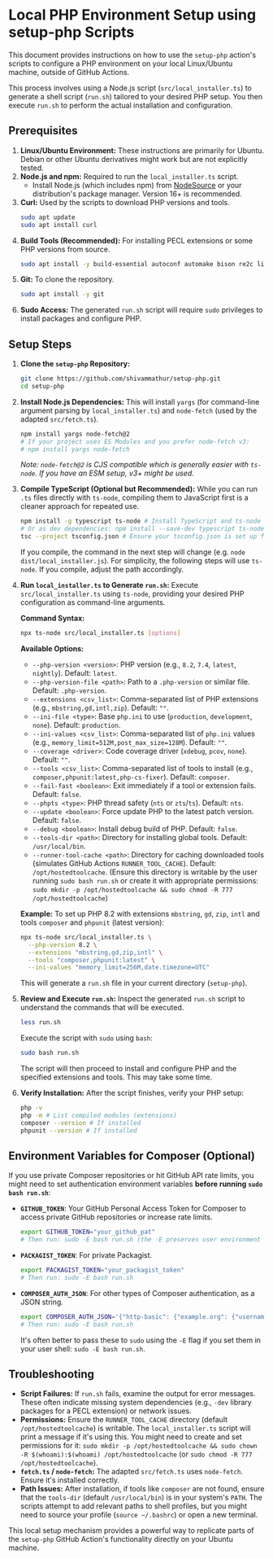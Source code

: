 # Local PHP Environment Setup using setup-php Scripts

This document provides instructions on how to use the `setup-php` action's scripts to configure a PHP environment on your local Linux/Ubuntu machine, outside of GitHub Actions.

This process involves using a Node.js script (`src/local_installer.ts`) to generate a shell script (`run.sh`) tailored to your desired PHP setup. You then execute `run.sh` to perform the actual installation and configuration.

## Prerequisites

1.  **Linux/Ubuntu Environment:** These instructions are primarily for Ubuntu. Debian or other Ubuntu derivatives might work but are not explicitly tested.
2.  **Node.js and npm:** Required to run the `local_installer.ts` script.
    *   Install Node.js (which includes npm) from [NodeSource](https://github.com/nodesource/distributions#installation-instructions) or your distribution's package manager. Version 16+ is recommended.
3.  **Curl:** Used by the scripts to download PHP versions and tools.
    ```bash
    sudo apt update
    sudo apt install curl
    ```
4.  **Build Tools (Recommended):** For installing PECL extensions or some PHP versions from source.
    ```bash
    sudo apt install -y build-essential autoconf automake bison re2c libtool make pkg-config
    ```
5.  **Git:** To clone the repository.
    ```bash
    sudo apt install -y git
    ```
6.  **Sudo Access:** The generated `run.sh` script will require `sudo` privileges to install packages and configure PHP.

## Setup Steps

1.  **Clone the `setup-php` Repository:**
    ```bash
    git clone https://github.com/shivammathur/setup-php.git
    cd setup-php
    ```

2.  **Install Node.js Dependencies:**
    This will install `yargs` (for command-line argument parsing by `local_installer.ts`) and `node-fetch` (used by the adapted `src/fetch.ts`).
    ```bash
    npm install yargs node-fetch@2
    # If your project uses ES Modules and you prefer node-fetch v3:
    # npm install yargs node-fetch
    ```
    *Note: `node-fetch@2` is CJS compatible which is generally easier with `ts-node`. If you have an ESM setup, v3+ might be used.*

3.  **Compile TypeScript (Optional but Recommended):**
    While you can run `.ts` files directly with `ts-node`, compiling them to JavaScript first is a cleaner approach for repeated use.
    ```bash
    npm install -g typescript ts-node # Install TypeScript and ts-node globally if not already
    # Or as dev dependencies: npm install --save-dev typescript ts-node @types/node @types/yargs
    tsc --project tsconfig.json # Ensure your tsconfig.json is set up for CJS output to a 'dist' folder typically
    ```
    If you compile, the command in the next step will change (e.g. `node dist/local_installer.js`). For simplicity, the following steps will use `ts-node`. If you compile, adjust the path accordingly.

4.  **Run `local_installer.ts` to Generate `run.sh`:**
    Execute `src/local_installer.ts` using `ts-node`, providing your desired PHP configuration as command-line arguments.

    **Command Syntax:**
    ```bash
    npx ts-node src/local_installer.ts [options]
    ```

    **Available Options:**
    *   `--php-version <version>`: PHP version (e.g., `8.2`, `7.4`, `latest`, `nightly`). Default: `latest`.
    *   `--php-version-file <path>`: Path to a `.php-version` or similar file. Default: `.php-version`.
    *   `--extensions <csv_list>`: Comma-separated list of PHP extensions (e.g., `mbstring,gd,intl,zip`). Default: `""`.
    *   `--ini-file <type>`: Base `php.ini` to use (`production`, `development`, `none`). Default: `production`.
    *   `--ini-values <csv_list>`: Comma-separated list of `php.ini` values (e.g., `memory_limit=512M,post_max_size=128M`). Default: `""`.
    *   `--coverage <driver>`: Code coverage driver (`xdebug`, `pcov`, `none`). Default: `""`.
    *   `--tools <csv_list>`: Comma-separated list of tools to install (e.g., `composer,phpunit:latest,php-cs-fixer`). Default: `composer`.
    *   `--fail-fast <boolean>`: Exit immediately if a tool or extension fails. Default: `false`.
    *   `--phpts <type>`: PHP thread safety (`nts` or `zts`/`ts`). Default: `nts`.
    *   `--update <boolean>`: Force update PHP to the latest patch version. Default: `false`.
    *   `--debug <boolean>`: Install debug build of PHP. Default: `false`.
    *   `--tools-dir <path>`: Directory for installing global tools. Default: `/usr/local/bin`.
    *   `--runner-tool-cache <path>`: Directory for caching downloaded tools (simulates GitHub Actions `RUNNER_TOOL_CACHE`). Default: `/opt/hostedtoolcache`. (Ensure this directory is writable by the user running `sudo bash run.sh` or create it with appropriate permissions: `sudo mkdir -p /opt/hostedtoolcache && sudo chmod -R 777 /opt/hostedtoolcache`)

    **Example:**
    To set up PHP 8.2 with extensions `mbstring`, `gd`, `zip`, `intl` and tools `composer` and `phpunit` (latest version):
    ```bash
    npx ts-node src/local_installer.ts \
      --php-version 8.2 \
      --extensions "mbstring,gd,zip,intl" \
      --tools "composer,phpunit:latest" \
      --ini-values "memory_limit=256M,date.timezone=UTC"
    ```
    This will generate a `run.sh` file in your current directory (`setup-php`).

5.  **Review and Execute `run.sh`:**
    Inspect the generated `run.sh` script to understand the commands that will be executed.
    ```bash
    less run.sh
    ```
    Execute the script with `sudo` using `bash`:
    ```bash
    sudo bash run.sh
    ```
    The script will then proceed to install and configure PHP and the specified extensions and tools. This may take some time.

6.  **Verify Installation:**
    After the script finishes, verify your PHP setup:
    ```bash
    php -v
    php -m # List compiled modules (extensions)
    composer --version # If installed
    phpunit --version # If installed
    ```

## Environment Variables for Composer (Optional)

If you use private Composer repositories or hit GitHub API rate limits, you might need to set authentication environment variables **before running `sudo bash run.sh`**:

*   **`GITHUB_TOKEN`**: Your GitHub Personal Access Token for Composer to access private GitHub repositories or increase rate limits.
    ```bash
    export GITHUB_TOKEN="your_github_pat"
    # Then run: sudo -E bash run.sh (the -E preserves user environment variables)
    ```
*   **`PACKAGIST_TOKEN`**: For private Packagist.
    ```bash
    export PACKAGIST_TOKEN="your_packagist_token"
    # Then run: sudo -E bash run.sh
    ```
*   **`COMPOSER_AUTH_JSON`**: For other types of Composer authentication, as a JSON string.
    ```bash
    export COMPOSER_AUTH_JSON='{"http-basic": {"example.org": {"username": "user", "password": "password"}}}'
    # Then run: sudo -E bash run.sh
    ```
    It's often better to pass these to `sudo` using the `-E` flag if you set them in your user shell: `sudo -E bash run.sh`.

## Troubleshooting

*   **Script Failures:** If `run.sh` fails, examine the output for error messages. These often indicate missing system dependencies (e.g., `-dev` library packages for a PECL extension) or network issues.
*   **Permissions:** Ensure the `RUNNER_TOOL_CACHE` directory (default `/opt/hostedtoolcache`) is writable. The `local_installer.ts` script will print a message if it's using this. You might need to create and set permissions for it: `sudo mkdir -p /opt/hostedtoolcache && sudo chown -R $(whoami):$(whoami) /opt/hostedtoolcache` (or `sudo chmod -R 777 /opt/hostedtoolcache`).
*   **`fetch.ts` / `node-fetch`:** The adapted `src/fetch.ts` uses `node-fetch`. Ensure it's installed correctly.
*   **Path Issues:** After installation, if tools like `composer` are not found, ensure that the `tools-dir` (default `/usr/local/bin`) is in your system's `PATH`. The scripts attempt to add relevant paths to shell profiles, but you might need to source your profile (`source ~/.bashrc`) or open a new terminal.

This local setup mechanism provides a powerful way to replicate parts of the `setup-php` GitHub Action's functionality directly on your Ubuntu machine.
```
